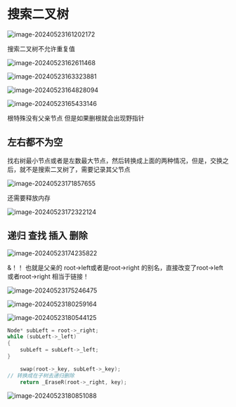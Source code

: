 # 搜索二叉树

![image-20240523161202172](C:\Users\30780\AppData\Roaming\Typora\typora-user-images\image-20240523161202172.png)

搜索二叉树不允许重复值

![image-20240523162611468](C:\Users\30780\AppData\Roaming\Typora\typora-user-images\image-20240523162611468.png)

![image-20240523163323881](C:\Users\30780\AppData\Roaming\Typora\typora-user-images\image-20240523163323881.png)

![image-20240523164828094](C:\Users\30780\AppData\Roaming\Typora\typora-user-images\image-20240523164828094.png)



![image-20240523165433146](C:\Users\30780\AppData\Roaming\Typora\typora-user-images\image-20240523165433146.png)

根特殊没有父亲节点 但是如果删根就会出现野指针

## 左右都不为空

找右树最小节点或者是左数最大节点，然后转换成上面的两种情况，但是，交换之后，就不是搜索二叉树了，需要记录其父节点 

 ![image-20240523171857655](C:\Users\30780\AppData\Roaming\Typora\typora-user-images\image-20240523171857655.png)

还需要释放内存

![image-20240523172322124](C:\Users\30780\AppData\Roaming\Typora\typora-user-images\image-20240523172322124.png)

##  **递归 查找 插入 删除**

![image-20240523174235822](C:\Users\30780\AppData\Roaming\Typora\typora-user-images\image-20240523174235822.png)

&！！  也就是父亲的 root->left或者是root->right 的别名，直接改变了root->left或者root->right 相当于链接！



![image-20240523175246475](C:\Users\30780\AppData\Roaming\Typora\typora-user-images\image-20240523175246475.png)

  ![image-20240523180259164](C:\Users\30780\AppData\Roaming\Typora\typora-user-images\image-20240523180259164.png)

![image-20240523180544125](C:\Users\30780\AppData\Roaming\Typora\typora-user-images\image-20240523180544125.png)

```C++
Node* subLeft = root->_right;
while (subLeft->_left)
{
	subLeft = subLeft->_left;
}

	swap(root->_key, subLeft->_key);
// 转换成在子树去递归删除
	return _EraseR(root->_right, key);
```

![image-20240523180851088](C:\Users\30780\AppData\Roaming\Typora\typora-user-images\image-20240523180851088.png)